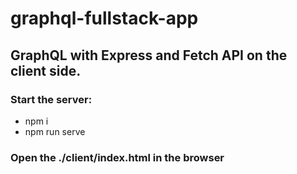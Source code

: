 # graphql-fullstack-app

## GraphQL with Express and Fetch API on the client side.

### Start the server:

* npm i
* npm run serve

### Open the ./client/index.html in the browser
